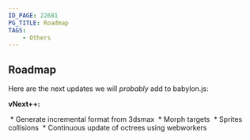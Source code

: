 ```yaml
---
ID_PAGE: 22681
PG_TITLE: Roadmap
TAGS:
    - Others
---
```

## Roadmap

Here are the next updates we will *probably* add to babylon.js:

**vNext++:**

 * Generate incremental format from 3dsmax
 * Morph targets
 * Sprites collisions
 * Continuous update of octrees using webworkers

